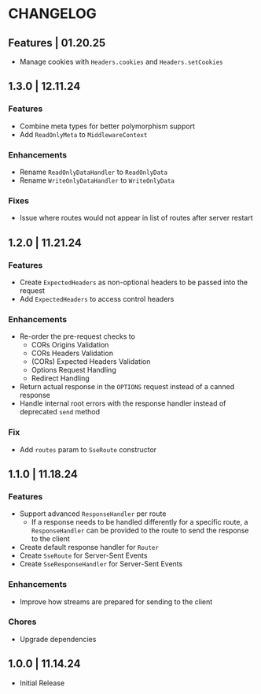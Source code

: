 # CHANGELOG

## Features | 01.20.25

- Manage cookies with `Headers.cookies` and `Headers.setCookies`

## 1.3.0 | 12.11.24

### Features

- Combine meta types for better polymorphism support
- Add `ReadOnlyMeta` to `MiddlewareContext`

### Enhancements

- Rename `ReadOnlyDataHandler` to `ReadOnlyData`
- Rename `WriteOnlyDataHandler` to `WriteOnlyData`

### Fixes

- Issue where routes would not appear in list of routes after server restart

## 1.2.0 | 11.21.24

### Features

- Create `ExpectedHeaders` as non-optional headers to be passed into the request
- Add `ExpectedHeaders` to access control headers

### Enhancements

- Re-order the pre-request checks to
  - CORs Origins Validation
  - CORs Headers Validation
  - (CORs) Expected Headers Validation
  - Options Request Handling
  - Redirect Handling
- Return actual response in the `OPTIONS` request instead of a canned response
- Handle internal root errors with the response handler instead of deprecated `send` method

### Fix

- Add `routes` param to `SseRoute` constructor

## 1.1.0 | 11.18.24

### Features

- Support advanced `ResponseHandler` per route
  - If a response needs to be handled differently for a specific route, a `ResponseHandler` can be provided to the route to send the response to the client
- Create default response handler for `Router`
- Create `SseRoute` for Server-Sent Events
- Create `SseResponseHandler` for Server-Sent Events

### Enhancements

- Improve how streams are prepared for sending to the client

### Chores

- Upgrade dependencies

## 1.0.0 | 11.14.24

- Initial Release
